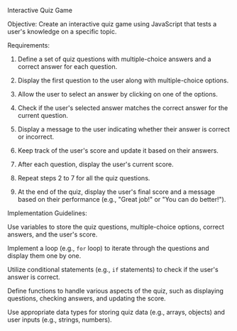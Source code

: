 Interactive Quiz Game

Objective: Create an interactive quiz game using JavaScript that tests a user's knowledge
on a specific topic.

Requirements:

1. Define a set of quiz questions with multiple-choice answers and a correct answer for each
question.

2. Display the first question to the user along with multiple-choice options.

3. Allow the user to select an answer by clicking on one of the options.

4. Check if the user's selected answer matches the correct answer for the current question.

5. Display a message to the user indicating whether their answer is correct or incorrect.

6. Keep track of the user's score and update it based on their answers.

7. After each question, display the user's current score.

8. Repeat steps 2 to 7 for all the quiz questions.

9. At the end of the quiz, display the user's final score and a message based on their
performance (e.g., "Great job!" or "You can do better!").

Implementation Guidelines:

Use variables to store the quiz questions, multiple-choice options, correct answers, and the user's
score.

Implement a loop (e.g., `for` loop) to iterate through the questions and display them one by one.

Utilize conditional statements (e.g., `if` statements) to check if the user's answer is correct.

Define functions to handle various aspects of the quiz, such as displaying questions, checking answers,
and updating the score.

Use appropriate data types for storing quiz data (e.g., arrays, objects) and user inputs (e.g., strings,
numbers).
